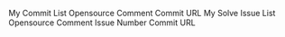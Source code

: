 My Commit List Opensource	Comment	Commit URL My Solve Issue List Opensource	Comment	Issue Number	Commit URL
